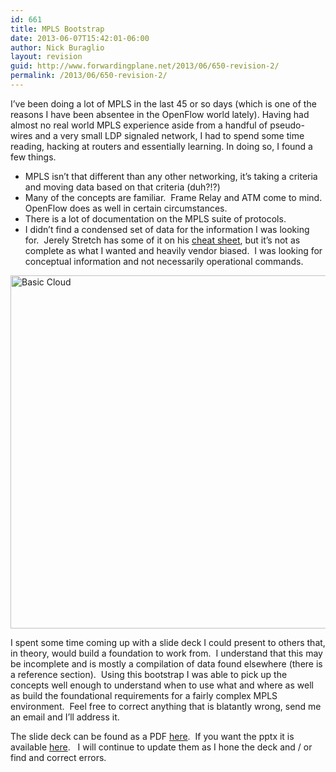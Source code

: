 ```yaml
---
id: 661
title: MPLS Bootstrap
date: 2013-06-07T15:42:01-06:00
author: Nick Buraglio
layout: revision
guid: http://www.forwardingplane.net/2013/06/650-revision-2/
permalink: /2013/06/650-revision-2/
---
```

I&#8217;ve been doing a lot of MPLS in the last 45 or so days (which is one of the reasons I have been absentee in the OpenFlow world lately). Having had almost no real world MPLS experience aside from a handful of pseudo-wires and a very small LDP signaled network, I had to spend some time reading, hacking at routers and essentially learning. In doing so, I found a few things.

  * MPLS isn&#8217;t that different than any other networking, it&#8217;s taking a criteria and moving data based on that criteria (duh?!?)
  * Many of the concepts are familiar.  Frame Relay and ATM come to mind.  OpenFlow does as well in certain circumstances.
  * There is a lot of documentation on the MPLS suite of protocols.
  * I didn&#8217;t find a condensed set of data for the information I was looking for.  Jerely Stretch has some of it on his <a href="http://media.packetlife.net/media/library/18/Frame_Mode_MPLS.pdf" target="_blank">cheat sheet</a>, but it&#8217;s not as complete as what I wanted and heavily vendor biased.  I was looking for conceptual information and not necessarily operational commands.

[<img class="alignright size-full wp-image-653" alt="Basic Cloud" src="http://www.forwardingplane.net/wp-content/uploads/2013/06/Basic-Cloud.png" width="533" height="565" />](http://www.forwardingplane.net/wp-content/uploads/2013/06/Basic-Cloud.png)

I spent some time coming up with a slide deck I could present to others that, in theory, would build a foundation to work from.  I understand that this may be incomplete and is mostly a compilation of data found elsewhere (there is a reference section).  Using this bootstrap I was able to pick up the concepts well enough to understand when to use what and where as well as build the foundational requirements for a fairly complex MPLS environment.  Feel free to correct anything that is blatantly wrong, send me an email and I&#8217;ll address it.

The slide deck can be found as a PDF <a href="http://www.forwardingplane.net/wp-content/uploads/2013/06/MPLS-101.pdf" target="_blank">here</a>.  If you want the pptx it is available <a href="http://www.forwardingplane.net/wp-content/uploads/2013/06/MPLS-101.pptx" target="_blank">here</a>.   I will continue to update them as I hone the deck and / or find and correct errors.

&nbsp;

&nbsp;
